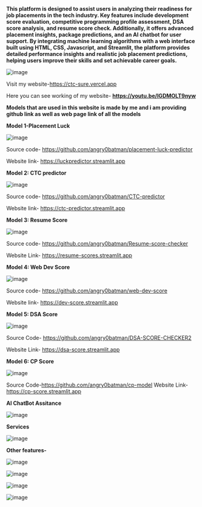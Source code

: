 **This platform is designed to assist users in analyzing their readiness for job placements in the tech industry. Key features include development score evaluation, competitive programming profile assessment, DSA score analysis, and resume score check. Additionally, it offers advanced placement insights, package predictions, and an AI chatbot for user support. By integrating machine learning algorithms with a web interface built using HTML, CSS, Javascript, and Streamlit, the platform provides detailed performance insights and realistic job placement predictions, helping users improve their skills and set achievable career goals.**



![image](https://github.com/angry0batman/CTCsure/assets/133705046/3a9298fe-8937-4141-816e-82342cfce759)

Visit my website-https://ctc-sure.vercel.app

Here you can see working of my website- **https://youtu.be/IGDMOLT9nyw**

**Models that are used in this website is made by me and i am providing github link as well as web page link of all the models**


**Model 1-Placement Luck**

![image](https://github.com/angry0batman/CTCsure/assets/133705046/822b8e7b-1413-4c84-8aa0-62dc4f8c82c8)

Source code- https://github.com/angry0batman/placement-luck-predictor

Website link- https://luckpredictor.streamlit.app

**Model 2: CTC predictor**

![image](https://github.com/angry0batman/CTCsure/assets/133705046/5f4a2d20-f7aa-493a-917c-f85262e95d7b)

Source code- https://github.com/angry0batman/CTC-predictor

Website link- https://ctc-predictor.streamlit.app

**Model 3: Resume Score**

![image](https://github.com/angry0batman/CTCsure/assets/133705046/dfa00de5-bfe6-4ee4-affc-c435c599b13a)

Source code- https://github.com/angry0batman/Resume-score-checker

Website Link- https://resume-scores.streamlit.app

**Model 4: Web Dev Score**

![image](https://github.com/angry0batman/CTCsure/assets/133705046/c7b6310d-de6c-44d2-b468-c0fbd082924a)

Source code- https://github.com/angry0batman/web-dev-score

Website link- https://dev-score.streamlit.app

**Model 5: DSA Score**

![image](https://github.com/angry0batman/CTCsure/assets/133705046/c36cfb0e-e66a-46d7-a672-2c5d392fefde)

Source Code- https://github.com/angry0batman/DSA-SCORE-CHECKER2

Website Link- https://dsa-score.streamlit.app

**Model 6: CP Score**

![image](https://github.com/angry0batman/CTCsure/assets/133705046/053898bf-cf63-402b-bd9f-dacece927068)

Source Code-https://github.com/angry0batman/cp-model
Website Link- https://cp-score.streamlit.app

**AI ChatBot Assitance**

![image](https://github.com/angry0batman/CTCsure/assets/133705046/bd3ca04b-4dd2-4f4e-82f2-1a1b0ede65dd)

**Services**

![image](https://github.com/angry0batman/CTCsure/assets/133705046/257d030f-1189-4d9a-b9a8-23f1971371e0)

**Other features-**

![image](https://github.com/angry0batman/CTCsure/assets/133705046/5fc85ee2-ac59-4803-a9e1-e0b82ca6c24c)

![image](https://github.com/angry0batman/CTCsure/assets/133705046/c5dee76b-65a0-4331-84c4-b6b021e46d5a)

![image](https://github.com/angry0batman/CTCsure/assets/133705046/65ad8aaf-8d47-4c0b-b6c3-892654b2eb00)

![image](https://github.com/angry0batman/CTCsure/assets/133705046/8852c881-c788-403f-840b-64e9328a63a2)






